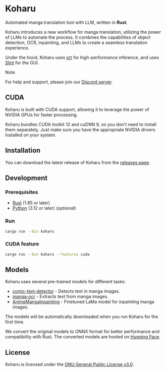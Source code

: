 # Koharu

Automated manga translation tool with LLM, written in **Rust**.

Koharu introduces a new workflow for manga translation, utilizing the power of LLMs to automate the process. It combines the capabilities of object detection, OCR, inpainting, and LLMs to create a seamless translation experience.

Under the hood, Koharu uses [ort](https://github.com/pykeio/ort) for high-performance inference, and uses [Slint](https://github.com/slint-ui/slint) for the GUI.

> [!NOTE]
> For help and support, please join our [Discord server](https://discord.gg/mHvHkxGnUY).

## CUDA

Koharu is built with CUDA support, allowing it to leverage the power of NVIDIA GPUs for faster processing.

Koharu bundles CUDA toolkit 12 and cuDNN 9, so you don't need to install them separately. Just make sure you have the appropriate NVIDIA drivers installed on your system.

## Installation

You can download the latest release of Koharu from the [releases page](https://github.com/mayocream/koharu/releases/latest).

## Development

### Prerequisites

- [Rust](https://www.rust-lang.org/tools/install) (1.85 or later)
- [Python](https://www.python.org/downloads/) (3.12 or later) (_optional_)

### Run

```bash
cargo run --bin koharu
```

### CUDA feature

```bash
cargo run --bin koharu --features cuda
```

## Models

Koharu uses several pre-trained models for different tasks:

- [comic-text-detector](https://github.com/dmMaze/comic-text-detector) - Detects text in manga images.
- [manga-ocr](https://github.com/kha-white/manga-ocr) - Extracts text from manga images.
- [AnimeMangaInpainting](https://huggingface.co/dreMaz/AnimeMangaInpainting) - Finetuned LaMa model for inpainting manga images.

The models will be automatically downloaded when you run Koharu for the first time.

We convert the original models to ONNX format for better performance and compatibility with Rust. The converted models are hosted on [Hugging Face](https://huggingface.co/mayocream).

## License

Koharu is licensed under the [GNU General Public License v3.0](LICENSE).
